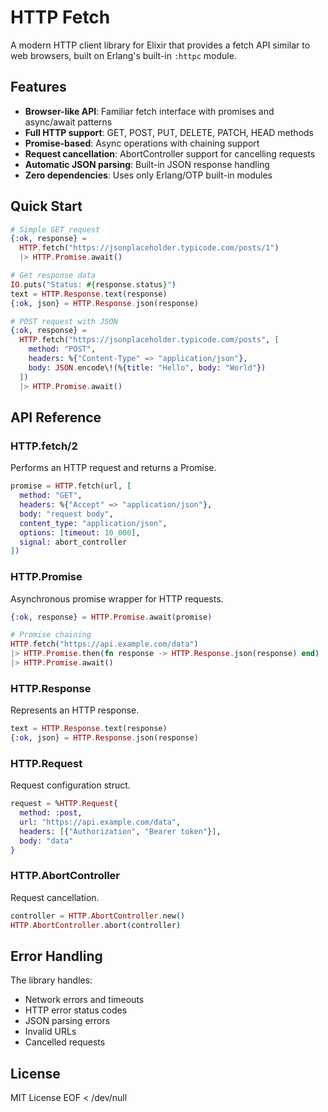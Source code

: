 # HTTP Fetch

A modern HTTP client library for Elixir that provides a fetch API similar to web browsers, built on Erlang's built-in `:httpc` module.

## Features

- **Browser-like API**: Familiar fetch interface with promises and async/await patterns
- **Full HTTP support**: GET, POST, PUT, DELETE, PATCH, HEAD methods
- **Promise-based**: Async operations with chaining support
- **Request cancellation**: AbortController support for cancelling requests
- **Automatic JSON parsing**: Built-in JSON response handling
- **Zero dependencies**: Uses only Erlang/OTP built-in modules

## Quick Start

```elixir
# Simple GET request
{:ok, response} = 
  HTTP.fetch("https://jsonplaceholder.typicode.com/posts/1")
  |> HTTP.Promise.await()

# Get response data
IO.puts("Status: #{response.status}")
text = HTTP.Response.text(response)
{:ok, json} = HTTP.Response.json(response)

# POST request with JSON
{:ok, response} = 
  HTTP.fetch("https://jsonplaceholder.typicode.com/posts", [
    method: "POST",
    headers: %{"Content-Type" => "application/json"},
    body: JSON.encode\!(%{title: "Hello", body: "World"})
  ])
  |> HTTP.Promise.await()
```

## API Reference

### HTTP.fetch/2
Performs an HTTP request and returns a Promise.

```elixir
promise = HTTP.fetch(url, [
  method: "GET",
  headers: %{"Accept" => "application/json"},
  body: "request body",
  content_type: "application/json",
  options: [timeout: 10_000],
  signal: abort_controller
])
```

### HTTP.Promise
Asynchronous promise wrapper for HTTP requests.

```elixir
{:ok, response} = HTTP.Promise.await(promise)

# Promise chaining
HTTP.fetch("https://api.example.com/data")
|> HTTP.Promise.then(fn response -> HTTP.Response.json(response) end)
|> HTTP.Promise.await()
```

### HTTP.Response
Represents an HTTP response.

```elixir
text = HTTP.Response.text(response)
{:ok, json} = HTTP.Response.json(response)
```

### HTTP.Request
Request configuration struct.

```elixir
request = %HTTP.Request{
  method: :post,
  url: "https://api.example.com/data",
  headers: [{"Authorization", "Bearer token"}],
  body: "data"
}
```

### HTTP.AbortController
Request cancellation.

```elixir
controller = HTTP.AbortController.new()
HTTP.AbortController.abort(controller)
```

## Error Handling

The library handles:
- Network errors and timeouts
- HTTP error status codes
- JSON parsing errors
- Invalid URLs
- Cancelled requests

## License

MIT License
EOF < /dev/null